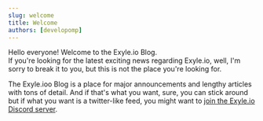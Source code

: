 ```yaml
---
slug: welcome
title: Welcome
authors: [developomp]
---
```


Hello everyone! Welcome to the Exyle.io Blog.<br />
If you're looking for the latest exciting news regarding Exyle.io, well, I'm
sorry to break it to you, but this is not the place you're looking for.

The Exyle.ioo Blog is a place for major announcements and lengthy articles with
tons of detail. And if that's what you want, sure, you can stick around but if
what you want is a twitter-like feed, you might want to
[join the Exyle.io Discord server](https://discord.gg/synPSeuNFK).
